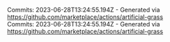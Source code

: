 Commits: 2023-06-28T13:24:55.194Z - Generated via https://github.com/marketplace/actions/artificial-grass
<br>
Commits: 2023-06-28T13:24:55.194Z - Generated via https://github.com/marketplace/actions/artificial-grass
<br>
